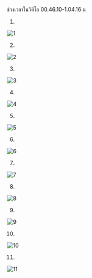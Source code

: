 ช่วงเวลาในวิดีโอ 00.46.10-1.04.16 น

1.
![1](https://user-images.githubusercontent.com/69668143/164048598-0d0d3fe1-ee4d-4fb4-9a45-215c74c9771b.png)

2.
![2](https://user-images.githubusercontent.com/69668143/164048619-c6fc307a-8828-445f-b0c9-e9b4d8880aef.png)

3.
![3](https://user-images.githubusercontent.com/69668143/164048646-f22ce956-e397-47a9-b875-79848c0feb35.png)

4.
![4](https://user-images.githubusercontent.com/69668143/164048664-537b37d5-237e-4619-a61d-5af0f8497d07.png)

5.
![5](https://user-images.githubusercontent.com/69668143/164048697-12952edb-9725-4e00-a791-6783dcebe03e.png)

6.
![6](https://user-images.githubusercontent.com/69668143/164048722-0d9a6e16-cd72-471b-99a0-66883f1d6085.png)

7.
![7](https://user-images.githubusercontent.com/69668143/164048763-b78b1321-7137-41b8-9d0e-11b54ed596e0.png)

8.
![8](https://user-images.githubusercontent.com/69668143/164048796-f7626801-9e04-404d-8d83-97ed081e355b.png)

9.
![9](https://user-images.githubusercontent.com/69668143/164048840-79cd1d49-7e27-4247-abb1-1ea835b210b6.png)

10.
![10](https://user-images.githubusercontent.com/69668143/164048862-d4d84bfa-9001-4360-9ed3-1c6244e347e6.png)

11.
![11](https://user-images.githubusercontent.com/69668143/164048896-97f421b7-d6ca-4c3c-ae61-64648db680ad.png)

